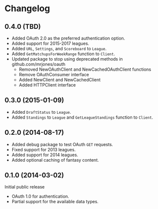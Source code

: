 # Changelog #

## 0.4.0 (TBD) ##

- Added OAuth 2.0 as the preferred authentication option.
- Added support for 2015-2017 leagues.
- Added `URL`, `Settings`, and `Scoreboard` to `League`.
- Added `GetMatchupsForWeekRange` function to `Client`.
- Updated package to stop using deprecated methods in github.com/mrjones/oauth
    - Removed NewOAuthClient and NewCachedOAuthClient functions
    - Remove OAuthConsumer interface
    - Added NewClient and NewCachedClient
    - Added HTTPClient interface

## 0.3.0 (2015-01-09) ##

- Added `DraftStatus` to `League`.
- Added `Standings` to `League` and `GetLeagueStandings` function to `Client`.

## 0.2.0 (2014-08-17) ##

- Added debug package to test OAuth `GET` requests.
- Fixed support for 2013 leagues.
- Added support for 2014 leagues.
- Added optional caching of fantasy content.

## 0.1.0 (2014-03-02) ##

Initial public release

- OAuth 1.0 for authentication.
- Partial support for the available data types.
